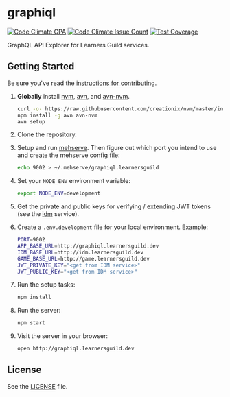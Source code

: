 # graphiql

[![Code Climate GPA](https://codeclimate.com/repos/579a5a63ecc56b00640024ab/badges/744d8456fd1e64520be3/gpa.svg)](https://codeclimate.com/repos/579a5a63ecc56b00640024ab/feed)
[![Code Climate Issue Count](https://codeclimate.com/repos/579a5a63ecc56b00640024ab/badges/744d8456fd1e64520be3/issue_count.svg)](https://codeclimate.com/repos/579a5a63ecc56b00640024ab/feed)
[![Test Coverage](https://codeclimate.com/repos/579a5a63ecc56b00640024ab/badges/744d8456fd1e64520be3/coverage.svg)](https://codeclimate.com/repos/579a5a63ecc56b00640024ab/coverage)


GraphQL API Explorer for Learners Guild services.

## Getting Started

Be sure you've read the [instructions for contributing](./CONTRIBUTING.md).

1. **Globally** install [nvm][nvm], [avn][avn], and [avn-nvm][avn-nvm].

    ```bash
    curl -o- https://raw.githubusercontent.com/creationix/nvm/master/install.sh | bash
    npm install -g avn avn-nvm
    avn setup
    ```

2. Clone the repository.

3. Setup and run [mehserve][mehserve]. Then figure out which port you intend to use and create the mehserve config file:

    ```bash
    echo 9002 > ~/.mehserve/graphiql.learnersguild
    ```

4. Set your `NODE_ENV` environment variable:

    ```bash
    export NODE_ENV=development
    ```

5. Get the private and public keys for verifying / extending JWT tokens (see the [idm][idm] service).

6. Create a `.env.development` file for your local environment. Example:

    ```bash
    PORT=9002
    APP_BASE_URL=http://graphiql.learnersguild.dev
    IDM_BASE_URL=http://idm.learnersguild.dev
    GAME_BASE_URL=http://game.learnersguild.dev
    JWT_PRIVATE_KEY="<get from IDM service>"
    JWT_PUBLIC_KEY="<get from IDM service>"
    ```

7. Run the setup tasks:

    ```bash
    npm install
    ```

8. Run the server:

    ```bash
    npm start
    ```

9. Visit the server in your browser:

    ```bash
    open http://graphiql.learnersguild.dev
    ```

## License

See the [LICENSE](./LICENSE) file.


[idm]: https://github.com/LearnersGuild/idm
[mehserve]: https://github.com/timecounts/mehserve
[nvm]: https://github.com/creationix/nvm
[avn]: https://github.com/wbyoung/avn
[avn-nvm]: https://github.com/wbyoung/avn-nvm
